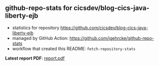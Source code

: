 ## github-repo-stats for cicsdev/blog-cics-java-liberty-ejb

- statistics for repository https://github.com/cicsdev/blog-cics-java-liberty-ejb
- managed by GitHub Action: https://github.com/jgehrcke/github-repo-stats
- workflow that created this README: `fetch-repository-stats`

**Latest report PDF**: [report.pdf](https://github.com/cicsdev/repo-stats/raw/github-repo-stats/cicsdev/blog-cics-java-liberty-ejb/latest-report/report.pdf)

